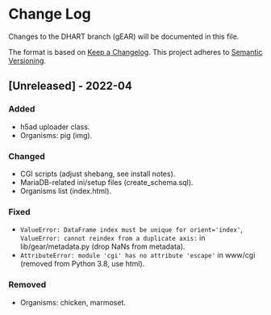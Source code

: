 # Change Log

Changes to the DHART branch (gEAR) will be documented in this file.

The format is based on [Keep a Changelog](http://keepachangelog.com/).
This project adheres to [Semantic Versioning](http://semver.org/).

## [Unreleased] - 2022-04

### Added 
- h5ad uploader class.
- Organisms: pig (img).

### Changed
- CGI scripts (adjust shebang, see install notes).
- MariaDB-related ini/setup files (create_schema.sql).
- Organisms list (index.html).

### Fixed
- `ValueError: DataFrame index must be unique for orient='index'`, `ValueError: cannot reindex from a duplicate axis:` in lib/gear/metadata.py (drop NaNs from metadata).
- `AttributeError: module 'cgi' has no attribute 'escape'` in www/cgi (removed from Python 3.8, use html).

### Removed
- Organisms: chicken, marmoset.
